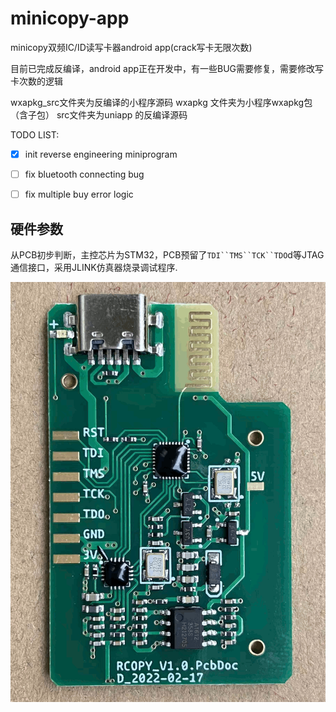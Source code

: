 # minicopy-app

minicopy双频IC/ID读写卡器android app(crack写卡无限次数)

目前已完成反编译，android app正在开发中，有一些BUG需要修复，需要修改写卡次数的逻辑

wxapkg_src文件夹为反编译的小程序源码
wxapkg 文件夹为小程序wxapkg包（含子包）
src文件夹为uniapp 的反编译源码

TODO LIST:

- [x] init reverse engineering miniprogram
- [ ] fix bluetooth connecting bug
- [ ] fix multiple buy error logic


## 硬件参数

从PCB初步判断，主控芯片为STM32，PCB预留了`TDI``TMS``TCK``TDO`d等JTAG通信接口，采用JLINK仿真器烧录调试程序.

![pcb.png](asset/pcb.png)

